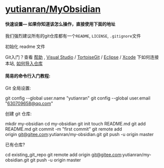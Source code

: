# [yutianran/MyObsidian](https://gitee.com/yutianran/my-obsidian)

#### 快速设置— 如果你知道该怎么操作，直接使用下面的地址

我们强烈建议所有的git仓库都有一个`README`, `LICENSE`, `.gitignore`文件

初始化 readme 文件

Git入门？查看 [帮助](https://gitee.com/oschina/git-osc/wikis/%E5%B8%AE%E5%8A%A9) , [Visual Studio](https://gitee.com/help/articles/4118) / [TortoiseGit](http://my.oschina.net/longxuu/blog/141699) / [Eclipse](https://gitee.com/help/articles/4119) / [Xcode](http://my.oschina.net/zxs/blog/142544) 下如何连接本站, [如何导入仓库](http://www.oschina.net/question/82993_133520)

#### 简易的命令行入门教程:

Git 全局设置:

git config --global user.name "yutianran"
git config --global user.email "630709658@qq.com"

创建 git 仓库:

mkdir my-obsidian
cd my-obsidian
git init
touch README.md
git add README.md
git commit -m "first commit"
git remote add origin git@gitee.com:yutianran/my-obsidian.git
git push -u origin master

已有仓库?

cd existing\_git\_repo
git remote add origin git@gitee.com:yutianran/my-obsidian.git
git push -u origin master
